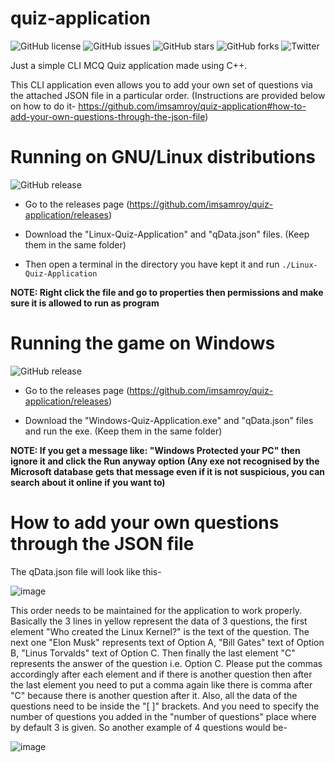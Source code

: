 # quiz-application

![GitHub license](https://img.shields.io/github/license/imsamroy/quiz-application)
![GitHub issues](https://img.shields.io/github/issues/imsamroy/quiz-application)
![GitHub stars](https://img.shields.io/github/stars/imsamroy/quiz-application)
![GitHub forks](https://img.shields.io/github/forks/imsamroy/quiz-application)
![Twitter](https://img.shields.io/twitter/url?style=social&url=https%3A%2F%2Fgithub.com%2Fimsamroy%2Fquiz-application)

Just a simple CLI MCQ Quiz application made using C++.  

This CLI application even allows you to add your own set of questions via the attached JSON file in a particular order. (Instructions are provided below on how to do it- https://github.com/imsamroy/quiz-application#how-to-add-your-own-questions-through-the-json-file)

# Running on GNU/Linux distributions

![GitHub release](https://img.shields.io/github/release/imsamroy/quiz-application)

- Go to the releases page (https://github.com/imsamroy/quiz-application/releases)  

- Download the "Linux-Quiz-Application" and "qData.json" files. (Keep them in the same folder)  

- Then open a terminal in the directory you have kept it and run `./Linux-Quiz-Application`  

**NOTE: Right click the file and go to properties then permissions and make sure it is allowed to run as program**

# Running the game on Windows

![GitHub release](https://img.shields.io/github/release/imsamroy/quiz-application)

- Go to the releases page (https://github.com/imsamroy/quiz-application/releases)  

- Download the "Windows-Quiz-Application.exe" and "qData.json" files and run the exe. (Keep them in the same folder)   

**NOTE: If you get a message like: "Windows Protected your PC" then ignore it and click the Run anyway option (Any exe not recognised by the Microsoft database gets that message even if it is not suspicious, you can search about it online if you want to)**

# How to add your own questions through the JSON file

The qData.json file will look like this-  

![image](https://user-images.githubusercontent.com/92716271/166941945-bcdb6c26-00c8-4332-bde3-0994ddd88d67.png)

This order needs to be maintained for the application to work properly. Basically the 3 lines in yellow represent the data of 3 questions, the first element "Who created the Linux Kernel?" is the text of the question. The next one "Elon Musk" represents text of Option A, "Bill Gates" text of Option B, "Linus Torvalds" text of Option C. Then finally the last element "C" represents the answer of the question i.e. Option C. Please put the commas accordingly after each element and if there is another question then after the last element you need to put a comma again like there is comma after "C" because there is another question after it. Also, all the data of the questions need to be inside the "[ ]" brackets. And you need to specify the number of questions you added in the "number of questions" place where by default 3 is given. So another example of 4 questions would be- 

![image](https://user-images.githubusercontent.com/92716271/166945924-f92910d0-686e-49f3-804a-21537c345dda.png)
